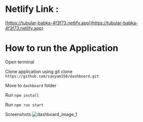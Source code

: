 # Netlify Link : 
[https://tubular-babka-4f3f73.netlify.app](https://tubular-babka-4f3f73.netlify.app)


# How to run the Application

Open terminal

Clone application using git clone `https://github.com/sanyam150/dashboard.git`

Move to `dashboard` folder

Run `npm install`

Run `npm run start` 


Screenshots 
![dashboard_image_1](https://github.com/user-attachments/assets/7c979087-d3cd-4019-87da-18d105d5272c)


 
